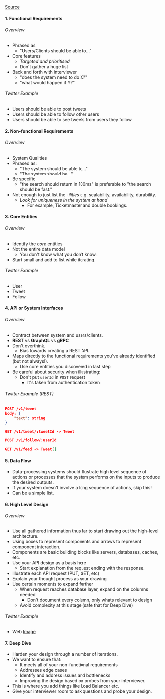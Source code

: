 [Source](https://www.hellointerview.com/learn/system-design/in-a-hurry/delivery)

#### 1. Functional Requirements
###### Overview
- Phrased as 
	- "Users/Clients should be able to..."
- Core features
	- *Targeted and prioritised*
	- Don't gather a huge list
- Back and forth with interviewer
	- "does the system need to do X?"
	- "what would happen if Y?"
###### Twitter Example 
- Users should be able to post tweets
- Users should be able to follow other users
- Users should be able to see tweets from users they follow


#### 2. Non-functional Requirements
###### Overview
- System Qualities
- Phrased as:
	- "The system should be able to..."
	- "The system should be...".
- Be specific
	- "the search should return in 100ms" is preferable to "the search should be fast."
- Not enough to just list the *-ilities* e.g. scalability, availability, durability.
	- *Look for uniqueness in the system at hand*
		- For example, Ticketmaster and double bookings.


#### 3. Core Entities
###### Overview
- Identify the *core* entities
- Not the entire data model
	- You don't know what you don't know.
- Start small and add to list while iterating.
###### Twitter Example 
- User
- Tweet
- Follow


#### 4. API or System Interfaces
###### Overview
- Contract between system and users/clients.
- **REST** vs **GraphQL** vs **gRPC**
- Don't overthink. 
	- Bias towards creating a REST API.
- Maps directly to the functional requirements you've already identified (but not always!).
	- Use core entities you discovered in last step
- Be careful about security when illustrating:
	- Don't put `userId` in `POST` request
		- It's taken from authentication token
###### Twitter Example (REST)
``` json
POST /v1/tweet 
body: { 
	"text": string 
} 

GET /v1/tweet/:tweetId -> Tweet 

POST /v1/follow/:userId 

GET /v1/feed -> Tweet[]
```


#### 5. Data Flow
- Data-processing systems should illustrate high level sequence of actions or processes that the system performs on the inputs to produce the desired outputs. 
- If your system doesn't involve a long sequence of actions, skip this!
- Can be a simple list.


#### 6. High Level Design

###### Overview
- Use all gathered information thus far to start drawing out the high-level architecture.
- Using boxes to represent components and arrows to represent component interaction.
- Components are basic building blocks like servers, databases, caches, etc. 
- Use your API design as a basis here
	- Start explanation from the request ending with the response.
- Illustrate each API request (PUT, GET, etc)
- Explain your thought process as your drawing
- Use certain moments to expand further
	- When request reaches database layer, expand on the columns needed
		- Don't document every column, only whats relevant to design
	- Avoid complexity at this stage (safe that for Deep Dive)
###### Twitter Example
- Web [Image](https://d248djf5mc6iku.cloudfront.net/excalidraw/446dc33f64ebc27e977d6302b6532c1e)


#### 7. Deep Dive
- Harden your design through a number of iterations.
- We want to ensure that:
	- It meets all of your non-functional requirements 
	- Addresses edge cases 
	- Identify and address issues and bottlenecks
	- Improving the design based on probes from your interviewer.
- This is where you add things like Load Balancer etc.
- Give your interviewer room to ask questions and probe your design.